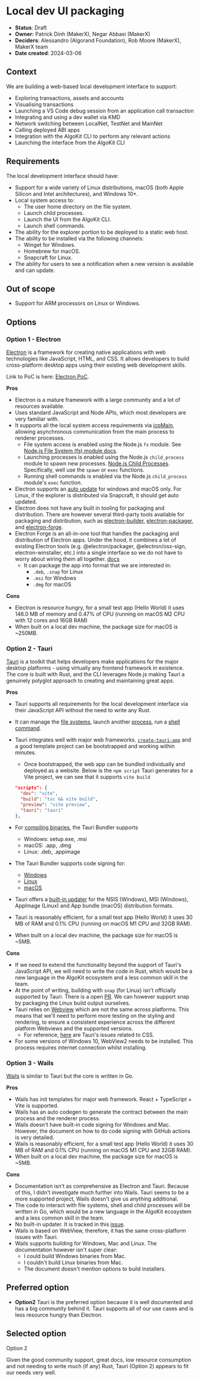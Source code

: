# Local dev UI packaging

- **Status**: Draft
- **Owner:** Patrick Dinh (MakerX), Negar Abbasi (MakerX)
- **Deciders**: Alessandro (Algorand Foundation), Rob Moore (MakerX), MakerX team
- **Date created**: 2024-03-06

## Context

We are building a web-based local development interface to support:

- Exploring transactions, assets and accounts
- Visualising transactions
- Launching a VS Code debug session from an application call transaction
- Integrating and using a dev wallet via KMD
- Network switching between LocalNet, TestNet and MainNet
- Calling deployed ABI apps
- Integration with the AlgoKit CLI to perform any relevant actions
- Launching the interface from the AlgoKit CLI

## Requirements

The local development interface should have:

- Support for a wide variety of Linux distributions, macOS (both Apple Silicon and Intel architectures), and Windows 10+.
- Local system access to:
  - The user home directory on the file system.
  - Launch child processes.
  - Launch the UI from the AlgoKit CLI.
  - Launch shell commands.
- The ability for the explorer portion to be deployed to a static web host.
- The ability to be installed via the following channels:
  - Winget for Windows.
  - Homebrew for macOS.
  - Snapcraft for Linux.
- The ability for users to see a notification when a new version is available and can update.

## Out of scope

- Support for ARM processors on Linux or Windows.

## Options

### Option 1 - Electron

[Electron](https://www.electronjs.org/) is a framework for creating native applications with web technologies like JavaScript, HTML, and CSS. It allows developers to build cross-platform desktop apps using their existing web development skills.

Link to PoC is here: [Electron PoC](https://github.com/negar-abbasi/electron-poc).

**Pros**

- Electron is a mature framework with a large community and a lot of resources available.
- Uses standard JavaScript and Node APIs, which most developers are very familiar with.
- It supports all the local system access requirements via [icpMain](https://www.electronjs.org/docs/latest/api/ipc-main), allowing asynchronous communication from the main process to renderer processes.
  - File system access is enabled using the Node.js `fs` module. See [Node.js File System (fs) module docs](https://nodejs.org/api/fs.html).
  - Launching processes is enabled using the Node.js `child_process` module to spawn new processes. [Node.js Child Processes](https://nodejs.org/api/child_process.html). Specifically, well use the `spawn` or `exec` functions.
  - Running shell commands is enabled via the Node.js `child_process` module's `exec` function.
- Electron supports an [auto update](https://www.electronjs.org/docs/latest/api/auto-updater) for windows and macOS only. For Linux, if the explorer is distributed via Snapcraft, it should get auto updated.
- Electron does not have any built in tooling for packaging and distribution. There are however several third-party tools available for packaging and distribution, such as [electron-builder](https://www.electron.build/), [electron-packager](https://www.npmjs.com/package/electron-packager), and [electron-forge](https://www.electronforge.io/).
- Electron Forge is an all-in-one tool that handles the packaging and distribution of Electron apps. Under the hood, it combines a lot of existing Electron tools (e.g. @electron/packager, @electron/osx-sign, electron-winstaller, etc.) into a single interface so we do not have to worry about wiring them all together. [docs](https://www.electronjs.org/docs/latest/tutorial/tutorial-packaging#using-electron-forge)
  - It can package the app into format that we are interested in:
    - `.deb`, `.snap` for Linux
    - `.msi` for Windows
    - `.dmg` for macOS

**Cons**

- Electron is resource hungry, for a small test app (Hello World) it uses 146.0 MB of memory and 0.47% of CPU (running on macOS M2 CPU with 12 cores and 16GB RAM)
- When built on a local dev machine, the package size for macOS is ~250MB.

### Option 2 - Tauri

[Tauri](https://tauri.app/about/intro) is a toolkit that helps developers make applications for the major desktop platforms - using virtually any frontend framework in existence. The core is built with Rust, and the CLI leverages Node.js making Tauri a genuinely polyglot approach to creating and maintaining great apps.

**Pros**

- Tauri supports all requirements for the local development interface via their JavaScript API without the need to write any Rust.
- It can manage the [file systems](https://tauri.app/v1/api/js/fs), launch another [process](https://tauri.app/v1/api/js/process), run a [shell command](https://tauri.app/v1/api/js/shell).
- Tauri integrates well with major web frameworks. [`create-tauri-app`](https://github.com/tauri-apps/create-tauri-app) and a good template project can be bootstrapped and working within minutes.

  - Once bootstrapped, the web app can be bundled individually and deployed as a website. Below is the `npm script` Tauri generates for a Vite project, we can see that it supports `vite build`

  ```json
  "scripts": {
    "dev": "vite",
    "build": "tsc && vite build",
    "preview": "vite preview",
    "tauri": "tauri"
  },
  ```

- For [compiling binaries](https://tauri.app/v1/guides/building/), the Tauri Bundler supports
  - Windows: setup.exe, .msi
  - macOS: .app, .dmg
  - Linux: .deb, .appimage
- The Tauri Bundler supports code signing for:
  - [Windows](https://tauri.app/v1/guides/distribution/sign-windows)
  - [Linux](https://tauri.app/v1/guides/distribution/sign-linux)
  - [macOS](https://tauri.app/v1/guides/distribution/sign-macos)
- Tauri offers a [built-in updater](https://tauri.app/v1/guides/distribution/updater) for the NSIS (Windows), MSI (Windows), AppImage (Linux) and App bundle (macOS) distribution formats.
- Tauri is reasonably efficient, for a small test app (Hello World) it uses 30 MB of RAM and 0.1% CPU (running on macOS M1 CPU and 32GB RAM).
- When built on a local dev machine, the package size for macOS is ~5MB.

**Cons**

- If we need to extend the functionality beyond the support of Tauri's JavaScript API, we will need to write the code in Rust, which would be a new language in the AlgoKit ecosystem and a less common skill in the team.
- At the point of writing, building with `snap` (for Linux) isn't officially supported by Tauri. There is a open [PR](https://github.com/tauri-apps/tauri/pull/6532). We can however support snap by packaging the Linux build output ourselves.
- Tauri relies on [Webview](https://tauri.app/v1/references/webview-versions/) which are not the same across platforms. This means that we'll need to perform more testing on the styling and rendering, to ensure a consistent experience across the different platform Webviews and the supported versions.
  - For reference, [here](https://github.com/tauri-apps/tauri/issues?q=is%3Aissue+webview+css) are Tauri's issues related to CSS.
- For some versions of Windows 10, WebView2 needs to be installed. This process requires internet connection whilst installing.

### Option 3 - Wails

[Wails](https://wails.io/) is similar to Tauri but the core is written in Go.

**Pros**

- Wails has init templates for major web framework. React + TypeScript + Vite is supported.
- Wails has an auto codegen to generate the contract between the main process and the renderer process.
- Wails doesn't have built-in code signing for Windows and Mac. However, the document on how to do code signing with GitHub actions is very detailed.
- Wails is reasonably efficient, for a small test app (Hello World) it uses 30 MB of RAM and 0.1% CPU (running on macOS M1 CPU and 32GB RAM).
- When built on a local dev machine, the package size for macOS is ~5MB.

**Cons**

- Documentation isn't as comprehensive as Electron and Tauri. Because of this, I didn't investigate much further into Wails. Tauri seems to be a more supported project, Wails doesn't give us anything additional.
- The code to interact with file systems, shell and child processes will be written in Go, which would be a new language in the AlgoKit ecosystem and a less common skill in the team.
- No built-in updater. It is tracked in this [issue](https://github.com/wailsapp/wails/issues/1178).
- Wails is based on WebView, therefore, it has the same cross-platform issues with Tauri.
- Wails supports building for Windows, Mac and Linux. The documentation however isn't super clear:
  - I could build Windows binaries from Mac.
  - I couldn't build Linux binaries from Mac.
  - The document doesn't mention options to build installers.

## Preferred option

- **Option2** Tauri is the preferred option because it is well documented and has a big community behind it. Tauri supports all of our use cases and is less resource hungry than Electron.

## Selected option

Option 2

Given the good community support, great docs, low resource consumption and not needing to write much (if any) Rust, Tauri (Option 2) appears to fit our needs very well.
